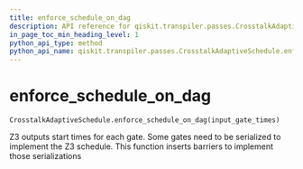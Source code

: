 ```yaml
---
title: enforce_schedule_on_dag
description: API reference for qiskit.transpiler.passes.CrosstalkAdaptiveSchedule.enforce_schedule_on_dag
in_page_toc_min_heading_level: 1
python_api_type: method
python_api_name: qiskit.transpiler.passes.CrosstalkAdaptiveSchedule.enforce_schedule_on_dag
---
```


# enforce\_schedule\_on\_dag

<span id="qiskit.transpiler.passes.CrosstalkAdaptiveSchedule.enforce_schedule_on_dag" />

`CrosstalkAdaptiveSchedule.enforce_schedule_on_dag(input_gate_times)`

Z3 outputs start times for each gate. Some gates need to be serialized to implement the Z3 schedule. This function inserts barriers to implement those serializations

